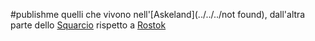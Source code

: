 #publishme quelli che vivono nell'[Askeland](../../../not found), dall'altra parte dello [Squarcio](../../events/Squarcio.md) rispetto a [Rostok](../../places/Rostok.md)